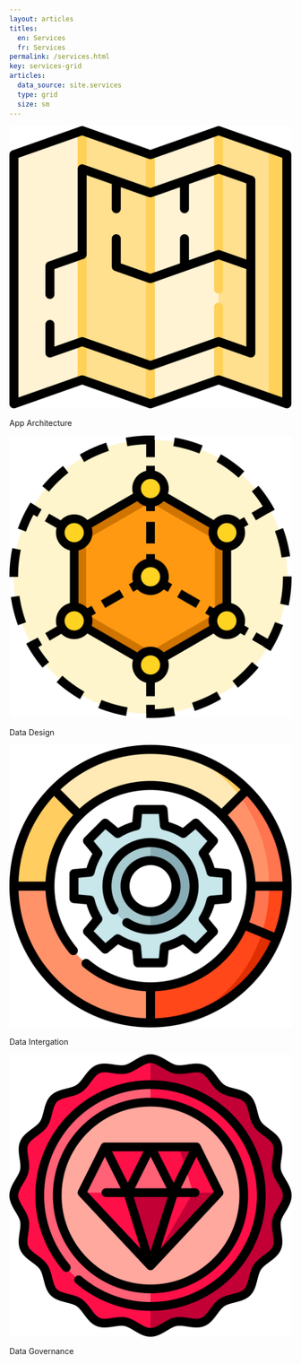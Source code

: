 ```yaml
---
layout: articles
titles: 
  en: Services
  fr: Services
permalink: /services.html
key: services-grid
articles:
  data_source: site.services
  type: grid
  size: sm
---
```


<div class="grid">
<div class="cell cell--4">
<div class="card">
  <div class="card__image">
    <img class="image image--md" src="/assets/svg/architecture-blueprint-svgrepo-com.svg"/>
    <div class="overlay">
      <p>App Architecture</p>
    </div>
  </div>
</div>
</div>

<div class="cell cell--4">
<div class="card">
  <div class="card__image">
    <img class="image image--md" src="/assets/svg/modeling-svgrepo-com.svg"/>
    <div class="overlay">
      <p>Data Design</p>
    </div>
  </div>
</div>
</div>

<div class="cell cell--4">
<div class="card">
  <div class="card__image">
    <img class="image image--md" src="/assets/svg/data-processing-svgrepo-com.svg"/>
    <div class="overlay">
      <p>Data Intergation</p>
    </div>
  </div>
</div>
</div>

<div class="cell cell--4">
<div class="card">
  <div class="card__image">
    <img class="image image--md" src="/assets/svg/value-svgrepo-com.svg"/>
    <div class="overlay">
      <p>Data Governance</p>
    </div>
  </div>
</div>
</div>